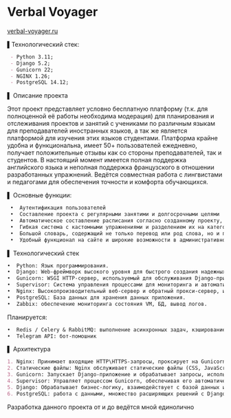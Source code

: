 
# Verbal Voyager
[verbal-voyager.ru](https://verbal-voyager.ru/) 

▌Технологический стек:
```markdown
 - Python 3.11;
 - Django 5.2;
 - Gunicorn 22;
 - NGINX 1.26;
 - PostgreSQL 14.12;
```
▌ Описание проекта

Этот проект представляет условно бесплатную платформу (т.к. для полноценной её работы необходима модерация) для планирования и отслеживания проектов и занятий с учениками по различным языкам для преподавателей иностранных языков, а так же является платформой для изучения этих языков студентами. Платформа крайне удобна и функциональна, имеет 50+ пользователей ежедневно, получает положительные отзывы как со стороны преподавателей, так и студентов. В настоящий момент имеется полная поддержка английского языка и неполная поддержка французского в отношении разработанных упражнений. Ведётся совместная работа с лингвистами и педагогами для обеспечения точности и комфорта обучающихся.

▌ Основные функции:
```markdown
 •  Аутентификация пользователей
 •  Составление проекта с регулярными занятими и долгосрочными целями
 •  Автоматическое составление расписания согласно созданному проекту, отслеживания различных статусов урока (проведение, оплата и т.д.), назначение и отметка домашнего задания
 •  Гибкая система с кастомными упражнениями и разделением их на категории
 •  Большой словарь, содержащий не только перевод или род слова, но и примеры употребления, аудио и медиа контент
 •  Удобный функционал на сайте и широкие возможности в административном разделеи
```
▌ Технологический стек
```markdown
•  Python: Язык программирования.
•  Django: Web-фреймворк высокого уровня для быстрого создания надежных и масштабируемых веб-приложений.
•  Gunicorn: WSGI HTTP-сервер, используемый для обслуживания Django-приложения.
•  Supervisor: Система управления процессами для мониторинга и автоматического перезапуска Gunicorn.
•  Nginx: Высокопроизводительный веб-сервер и обратный прокси-сервер, используемый для обслуживания статических файлов и перенаправления запросов к Gunicorn.
•  PostgreSQL: База данных для хранения данных приложения.
•  Zabbix: обеспечение мониторинга состояния VM, БД, вывод логов. 
```
   Планируется:
   ```markdown
   •  Redis / Celery & RabbitMQ: выполнение асинхронных задач, кэширование и настройка брокера сообщений
   •  Telegram API: бот-помошник
   ```
▌ Архитектура
```markdown
1. Nginx: Принимает входящие HTTP\HTTPS-запросы, проксирует на Gunicorn.
2. Статические файлы: Nginx обслуживает статические файлы (CSS, JavaScript, изображения) напрямую, сжимает и кэширует (gzip).
3. Gunicorn: Запускает Django-приложение и обрабатывает запросы, используя WSGI. Развёртка воркеров согласно конфигурации сервера.
4. Supervisor: Управляет процессом Gunicorn, обеспечивая его автоматический перезапуск в случае сбоя.
5. Django: Обрабатывает бизнес-логику, взаимодействует с базой данных и интеграционными AI\API, генерирует ответы.
6. PostgreSQL: работа с данными, множество расширяющих решений с Django ORM.
```
Разработка данного проекта от и до ведётся мной единолично
